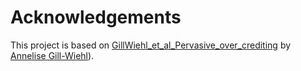 # Acknowledgements
This project is based on [GillWiehl_et_al_Pervasive_over_crediting](https://statics.teams.cdn.office.net/evergreen-assets/safelinks/1/atp-safelinks.html) by [Annelise Gill-Wiehl](https://github.com/agillwiehl)).
